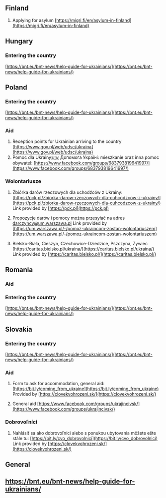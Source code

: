 ## Finland

1. Applying for asylum [https://migri.fi/en/asylum-in-finland](https://migri.fi/en/asylum-in-finland)

## Hungary
### Entering the country
[https://bnt.eu/bnt-news/help-guide-for-ukrainians/](https://bnt.eu/bnt-news/help-guide-for-ukrainians/)

## Poland
### Entering the country
[https://bnt.eu/bnt-news/help-guide-for-ukrainians/](https://bnt.eu/bnt-news/help-guide-for-ukrainians/)
### Aid
1. Reception points for Ukrainian arriving to the country [https://www.gov.pl/web/udsc/ukraina](https://www.gov.pl/web/udsc/ukraina)
2. Pomoc dla Ukrainy🇺🇦 Допомога Україні: mieszkanie oraz inna pomoc obywatel: [https://www.facebook.com/groups/683793819641997/](https://www.facebook.com/groups/683793819641997/)

### Wolontariusze
1. Zbiórka darów rzeczowych dla uchodźców z Ukrainy: [https://pck.pl/zbiorka-darow-rzeczowych-dla-cuhcodzcow-z-ukrainy/](https://pck.pl/zbiorka-darow-rzeczowych-dla-cuhcodzcow-z-ukrainy/) Link provided by [https://pck.pl](https://pck.pl)

2. Propozycje darów i pomocy można przesyłać na adres darczyncy@um.warszawa.pl Link provided by [https://um.warszawa.pl/-/pomoz-ukraincom-zostan-wolontariuszem](https://um.warszawa.pl/-/pomoz-ukraincom-zostan-wolontariuszem)

3. Bielsko-Biała, Cieszyn, Czechowice-Dziedzice, Pszczyna, Żywiec [https://caritas.bielsko.pl/ukraina/](https://caritas.bielsko.pl/ukraina/) Link provided by [https://caritas.bielsko.pl/](https://caritas.bielsko.pl/)

## Romania
### Aid
### Entering the country
[https://bnt.eu/bnt-news/help-guide-for-ukrainians/](https://bnt.eu/bnt-news/help-guide-for-ukrainians/)

## Slovakia

### Entering the country
[https://bnt.eu/bnt-news/help-guide-for-ukrainians/](https://bnt.eu/bnt-news/help-guide-for-ukrainians/)
### Aid
1. Form to ask for accommodation, general aid: [https://bit.ly/coming_from_ukraine](https://bit.ly/coming_from_ukraine) 
Provided by [https://clovekvohrozeni.sk/](https://clovekvohrozeni.sk/)

2. General aid [https://www.facebook.com/groups/ukrajincivsk/](https://www.facebook.com/groups/ukrajincivsk/)

### Dobrovoľníci
1. Nahlásiť sa ako dobrovoľníci alebo s ponukou ubytovania môžete ešte stále tu: [https://bit.ly/cvo_dobrovolnici](https://bit.ly/cvo_dobrovolnici) Link provided by [https://clovekvohrozeni.sk/](https://clovekvohrozeni.sk/)

## General 

## https://bnt.eu/bnt-news/help-guide-for-ukrainians/
